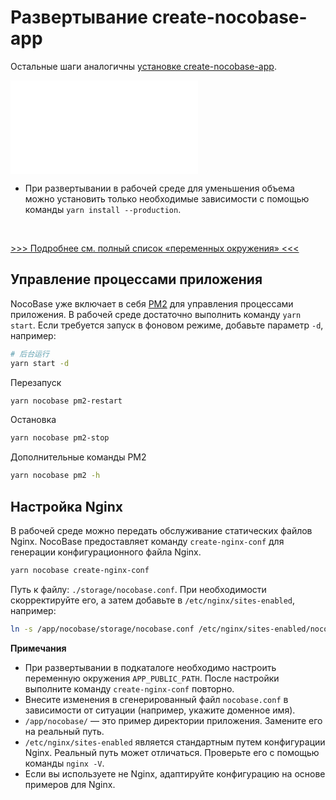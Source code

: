 # Развертывание create-nocobase-app

Остальные шаги аналогичны [установке create-nocobase-app](/welcome/getting-started/installation/create-nocobase-app).

<embed src="./env-note.md"></embed>
- При развертывании в рабочей среде для уменьшения объема можно установить только необходимые зависимости с помощью команды `yarn install --production`.

<br />

[>>> Подробнее см. полный список «переменных окружения» <<<](/welcome/getting-started/env)

## Управление процессами приложения

NocoBase уже включает в себя [PM2](https://pm2.keymetrics.io/) для управления процессами приложения. В рабочей среде достаточно выполнить команду `yarn start`. Если требуется запуск в фоновом режиме, добавьте параметр `-d`, например:

```bash
# 后台运行
yarn start -d
```

Перезапуск

```bash
yarn nocobase pm2-restart
```

Остановка

```bash
yarn nocobase pm2-stop
```

Дополнительные команды PM2

```bash
yarn nocobase pm2 -h
```

## Настройка Nginx

В рабочей среде можно передать обслуживание статических файлов Nginx. NocoBase предоставляет команду `create-nginx-conf` для генерации конфигурационного файла Nginx.

```bash
yarn nocobase create-nginx-conf
```

Путь к файлу: `./storage/nocobase.conf`. При необходимости скорректируйте его, а затем добавьте в `/etc/nginx/sites-enabled`, например:

```bash
ln -s /app/nocobase/storage/nocobase.conf /etc/nginx/sites-enabled/nocobase.conf
```

**Примечания**

- При развертывании в подкаталоге необходимо настроить переменную окружения `APP_PUBLIC_PATH`. После настройки выполните команду `create-nginx-conf` повторно.
- Внесите изменения в сгенерированный файл `nocobase.conf` в зависимости от ситуации (например, укажите доменное имя).
- `/app/nocobase/` — это пример директории приложения. Замените его на реальный путь.
- `/etc/nginx/sites-enabled` является стандартным путем конфигурации Nginx. Реальный путь может отличаться. Проверьте его с помощью команды `nginx -V`.
- Если вы используете не Nginx, адаптируйте конфигурацию на основе примеров для Nginx.
